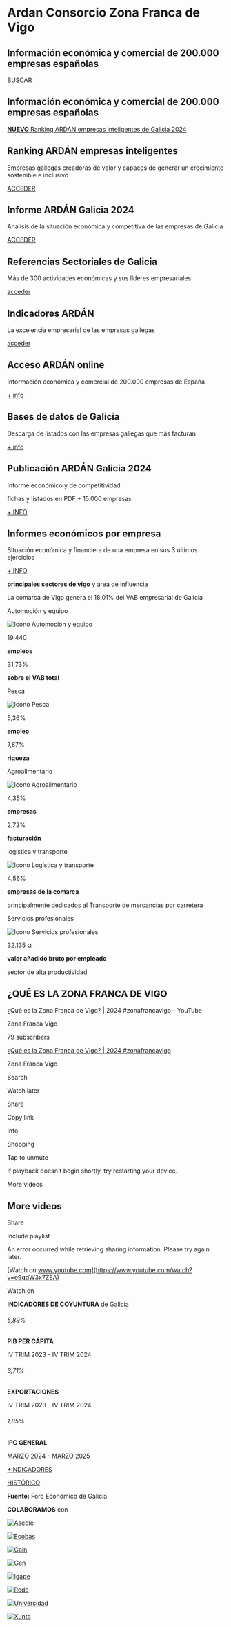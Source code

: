 # Ardan Consorcio Zona Franca de Vigo

## Información económica y comercial    **de 200.000 empresas españolas**

BUSCAR


## **Información económica y comercial**    de 200.000 empresas españolas

[**NUEVO** Ranking ARDÁN empresas inteligentes de Galicia 2024](https://www.zfv.es/ardan/empresasinteligentes.html)

## **Ranking ARDÁN**  **empresas inteligentes**

Empresas gallegas creadoras de valor y capaces de generar un crecimiento sostenible e inclusivo

[ACCEDER](https://www.zfv.es/ardan/empresasinteligentes.html)

## **Informe ARDÁN**  **Galicia 2024**

Análisis de la situación económica y competitiva de las empresas de Galicia

[ACCEDER](https://www.zfv.es/ardan/informe-economico.html)

## **Referencias Sectoriales**  **de Galicia**

Más de 300 actividades económicas y sus líderes empresariales

[acceder](http://www.zfv.es/referencias/index.php)

## **Indicadores**  **ARDÁN**

La excelencia empresarial de las empresas gallegas

[acceder](https://www.zfv.es/ardan/indicadoresardan.html)

## **Acceso**  **ARDÁN online**

Información económica y comercial de 200.000 empresas de España


[\+ info](https://www.zfv.es/ardan/bbdd-info.html)

## **Bases de datos**  **de Galicia**

Descarga de listados con las empresas gallegas que más facturan

[\+ info](https://www.zfv.es/ardan/listado-galicia.html)

## **Publicación ARDÁN**  **Galicia 2024**

Informe económico y de competitividad

fichas y listados en PDF + 15.000 empresas

[\+ INFO](https://www.zfv.es/ardan/publicacion.html)

## **Informes económicos**  **por empresa**

Situación económica y financiera de una empresa en sus 3 últimos ejercicios

[\+ INFO](https://www.zfv.es/ardan/bbdd-info.html)

**principales sectores de vigo** y área de influencia


La comarca de Vigo genera el 18,01% del VAB empresarial de Galicia


Automoción y equipo

![Icono Automoción y equipo](https://www.zfv.es/ardan/images/icons/img-innova-automocion.png)

19.440

**empleos**

31,73%

**sobre el VAB total**

Pesca

![Icono Pesca](https://www.zfv.es/ardan/images/icons/img-innova02.png)

5,36%

**empleo**

7,87%

**riqueza**

Agroalimentario

![Icono Agroalimentario](https://www.zfv.es/ardan/images/icons/img-innova-agroalimentario.png)

4,35%

**empresas**

2,72%

**facturación**

logística y transporte

![Icono Logística y transporte](https://www.zfv.es/ardan/images/icons/img-innova06.png)

4,56%

**empresas de la comarca**

principalmente dedicados al Transporte de mercancías por carretera

Servicios profesionales

![Icono Servicios profesionales](https://www.zfv.es/ardan/images/icons/img-innova-servicio-profesionales.png)

32.135 ¤

**valor añadido bruto por empleado**

sector de alta productividad

## ¿QUÉ ES LA **ZONA FRANCA DE VIGO**

¿Qué es la Zona Franca de Vigo? \| 2024 #zonafrancavigo - YouTube

Zona Franca Vigo

79 subscribers

[¿Qué es la Zona Franca de Vigo? \| 2024 #zonafrancavigo](https://www.youtube.com/watch?v=e9qdW3x7ZEA)

Zona Franca Vigo

Search

Watch later

Share

Copy link

Info

Shopping

Tap to unmute

If playback doesn't begin shortly, try restarting your device.

More videos

## More videos

Share

Include playlist

An error occurred while retrieving sharing information. Please try again later.

[Watch on www.youtube.com](https://www.youtube.com/watch?v=e9qdW3x7ZEA)

Watch on

**INDICADORES DE COYUNTURA** de Galicia

###### 5,89%

**PIB PER CÁPITA**

IV TRIM 2023 - IV TRIM 2024

###### 3,71%

**EXPORTACIONES**

IV TRIM 2023 - IV TRIM 2024

###### 1,85%

**IPC GENERAL**

MARZO 2024 - MARZO 2025

[+INDICADORES](https://www.zfv.es/portal/indicadores.php)

[HISTÓRICO](https://www.zfv.es/portal/historico.php)

**Fuente:** Foro Económico de Galicia

**COLABORAMOS** con

[![Asedie](https://www.zfv.es/ardan/images/logos/asedie_gris.png)](http://www.asedie.es/)

[![Ecobas](https://www.zfv.es/ardan/images/logos/ecobas_g.png)](http://ecobas.webs.uvigo.es//)

[![Gain](https://www.zfv.es/ardan/images/logos/gain_g.png)](http://gain.xunta.gal/?locale=es_ES)

[![Gen](https://www.zfv.es/ardan/images/logos/gen_g.png)](http://infogen.webs.uvigo.es/)

[![Igape](https://www.zfv.es/ardan/images/logos/igape_g.png)](http://www.igape.es/es/)

[![Rede](https://www.zfv.es/ardan/images/logos/rede_g.png)](http://rede.uvigo.es//)

[![Universidad](https://www.zfv.es/ardan/images/logos/uvigo.png)](https://www.uvigo.gal/)

[![Xunta](https://www.zfv.es/ardan/images/logos/xunta_g.png)](https://www.xunta.gal/portada)